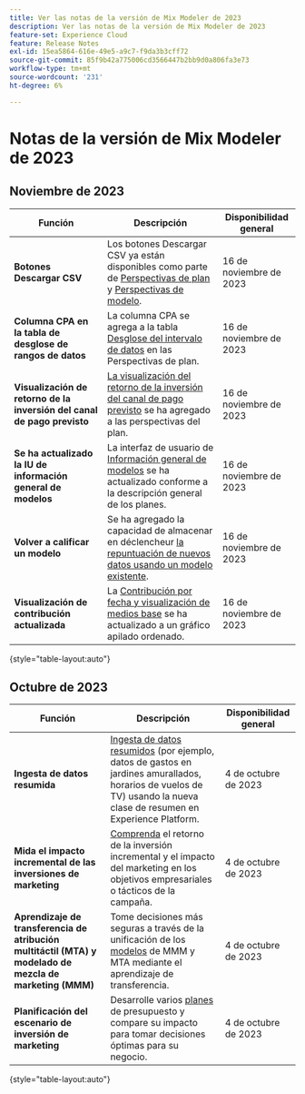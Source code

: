 ```yaml
---
title: Ver las notas de la versión de Mix Modeler de 2023
description: Ver las notas de la versión de Mix Modeler de 2023
feature-set: Experience Cloud
feature: Release Notes
exl-id: 15ea5864-616e-49e5-a9c7-f9da3b3cff72
source-git-commit: 85f9b42a775006cd3566447b2bb9d0a806fa3e73
workflow-type: tm+mt
source-wordcount: '231'
ht-degree: 6%

---
```


# Notas de la versión de Mix Modeler de 2023

## Noviembre de 2023


| Función | Descripción | Disponibilidad general |
|---|---|---|
| **Botones Descargar CSV** | Los botones Descargar CSV ya están disponibles como parte de [Perspectivas de plan](../plans/build.md) y [Perspectivas de modelo](../models/insights.md#model-insights). | 16 de noviembre de 2023 |
| **Columna CPA en la tabla de desglose de rangos de datos** | La columna CPA se agrega a la tabla [Desglose del intervalo de datos](../plans/build.md) en las Perspectivas de plan. | 16 de noviembre de 2023 |
| **Visualización de retorno de la inversión del canal de pago previsto** | [La visualización del retorno de la inversión del canal de pago previsto](../plans/build.md) se ha agregado a las perspectivas del plan. | 16 de noviembre de 2023 |
| **Se ha actualizado la IU de información general de modelos** | La interfaz de usuario de [Información general de modelos](../models/overview.md) se ha actualizado conforme a la descripción general de los planes. | 16 de noviembre de 2023 |
| **Volver a calificar un modelo** | Se ha agregado la capacidad de almacenar en déclencheur [la repuntuación de nuevos datos usando un modelo existente](../models/overview.md#rescore). | 16 de noviembre de 2023 |
| **Visualización de contribución actualizada** | La [Contribución por fecha y visualización de medios base](../models/insights.md#model-insights) se ha actualizado a un gráfico apilado ordenado. | 16 de noviembre de 2023 |

{style="table-layout:auto"}


## Octubre de 2023

| Función | Descripción | Disponibilidad general |
|---|---|---|
| **Ingesta de datos resumida** | [Ingesta de datos resumidos](../ingest-data/overview.md) (por ejemplo, datos de gastos en jardines amurallados, horarios de vuelos de TV) usando la nueva clase de resumen en Experience Platform. | 4 de octubre de 2023 |
| **Mida el impacto incremental de las inversiones de marketing** | [Comprenda](../dashboard/overview.md) el retorno de la inversión incremental y el impacto del marketing en los objetivos empresariales o tácticos de la campaña. | 4 de octubre de 2023 |
| **Aprendizaje de transferencia de atribución multitáctil (MTA) y modelado de mezcla de marketing (MMM)** | Tome decisiones más seguras a través de la unificación de los [modelos](../models/overview.md) de MMM y MTA mediante el aprendizaje de transferencia. | 4 de octubre de 2023 |
| **Planificación del escenario de inversión de marketing** | Desarrolle varios [planes](../plans/overview.md) de presupuesto y compare su impacto para tomar decisiones óptimas para su negocio. | 4 de octubre de 2023 |

{style="table-layout:auto"}
